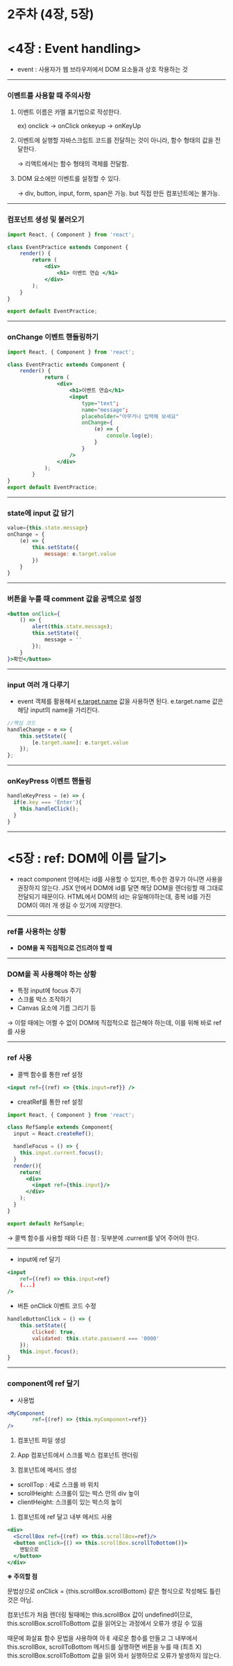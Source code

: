# 2주차 (4장, 5장)

# <4장 : Event handling>

- event : 사용자가 웹 브라우저에서 DOM 요소들과 상호 작용하는 것

---

### 이벤트를 사용할 때 주의사항

1. 이벤트 이름은 카멜 표기법으로 작성한다.
    
    ex) onclick → onClick      onkeyup → onKeyUp
    
2. 이벤트에 실행할 자바스크립트 코드를 전달하는 것이 아니라, 함수 형태의 값을 전달한다.
    
    → 리액트에서는 함수 형태의 객체를 전달함. 
    
3. DOM 요소에만 이벤트를 설정할 수 있다.
    
    → div, button, input, form, span은 가능. but 직접 만든 컴포넌트에는 불가능.
    

---

### 컴포넌트 생성 및 불러오기

```jsx
import React, { Component } from 'react';

class EventPractice extends Component {
	render() {
		return (
			<div>
				<h1> 이벤트 연습 </h1>
			</div>
		);
	}
}

export default EventPractice;
```

---

### onChange 이벤트 핸들링하기

```jsx
import React, { Component } from 'react';

class EventPractic extends Component {
	render() {
			return (
				<div>
					<h1>이벤트 연습</h1>
					<input
						type="text";
						name="message";
						placeholder="아무거나 입력해 보세요"
						onChange={
							(e) => {
								console.log(e);
							}
						}
					/>
				</div>
			);
		}
}
export default EventPractice;
```

---

### state에 input 값 담기

```jsx
value={this.state.message}
onChange = {
	(e) => {
		this.setState({
			message: e.target.value
		})
	}
}
```

---

### 버튼을 누를 때 comment 값을 공백으로 설정

```jsx
<button onClick={
	() => {
		alert(this.state.message);
		this.setState({
			message = ''
		});
	}
}>확인</button>
```

---

### input 여러 개 다루기

- event 객체를 활용해서 [e.target.name](http://e.target.name) 값을 사용하면 된다. e.target.name 값은 해당 input의 name을 가리킨다.

```jsx
//핵심 코드
handleChange = e => {
	this.setState({
		[e.target.name]: e.target.value
	});
};
```

---

### onKeyPress 이벤트 핸들링

```jsx
handleKeyPress = (e) => {
  if(e.key === 'Enter'){
    this.handleClick();
  }
}
```

---

# <5장 : ref: DOM에 이름 달기>

- react component 안에서는 id를 사용할 수 있지만, 특수한 경우가 아니면 사용을 권장하지 않는다. JSX 안에서 DOM에 id를 달면 해당 DOM을 렌더링할 때 그대로 전달되기 때문이다. HTML에서 DOM의 id는 유일해야하는데, 중복 id를 가진 DOM이 여러 개 생길 수 있기에 지양한다.

---

### ref를 사용하는 상황

- **DOM을 꼭 직접적으로 건드려야 할 때**

---

### DOM을 꼭 사용해야 하는 상황

- 특정 input에 focus 주기
- 스크롤 박스 조작하기
- Canvas 요소에 기름 그리기 등

→ 이럴 때에는 어쩔 수 없이 DOM에 직접적으로 접근해야 하는데, 이를 위해 바로 ref를 사용

---

### ref 사용

- 콜백 함수를 통한 ref 설정

```jsx
<input ref={(ref) => {this.input=ref}} />
```

- creatRef를 통한 ref 설정

```jsx
import React, { Component } from 'react';

class RefSample extends Component{
  input = React.createRef();

  handleFocus = () => {
    this.input.current.focus();
  }
  render(){
    return(
      <div>
        <input ref={this.input}/>
      </div>
    );
  }
}

export default RefSample;
```

→ 콜백 함수를 사용할 때와 다른 점 : 뒷부분에 .current를 넣어 주어야 한다.

---

- input에 ref 달기

```jsx
<input
	ref={(ref) => this.input=ref}
	(...)
/>
```

- 버튼 onClick 이벤트 코드 수정

```jsx
handleButtonClick = () => {
	this.setState({
		clicked: true,
		validated: this.state.password === '0000'
	});
	this.input.focus();
}
```

---

### component에 ref 달기

- 사용법

```jsx
<MyComponent
		ref={(ref) => {this.myComponent=ref}}
/>
```

1. 컴포넌트 파일 생성

1. App 컴포넌트에서 스크롤 박스 컴포넌트 렌더링

1. 컴포넌트에 메서드 생성
- scrollTop : 세로 스크롤 바 위치
- scrollHeight: 스크롤이 있는 박스 안의 div 높이
- clientHeight: 스크롤이 있는 박스의 높이

1. 컴포넌트에 ref 달고 내부 메서드 사용

```jsx
<div>
  <ScrollBox ref={(ref) => this.scrollBox=ref}/>
  <button onClick={() => this.scrollBox.scrollToBottom()}>
    맨밑으로
  </button>
</div>
```

**※ 주의할 점**

문법상으로 onClick = {this.scrollBox.scrollBottom} 같은 형식으로 작성해도 틀린것은 아님.

컴포넌트가 처음 렌더링 될때에는 this.scrollBox 값이 undefined이므로, this.scrollBox.scrollToBottom 값을 읽어오는 과정에서 오류가 생길 수 있음

때문에 화살표 함수 문법을 사용하여 아ㅖ 새로운 함수를 만들고 그 내부에서 this.scrollBox, scrollToBottom 메서드를 실행하면 버튼을 누를 때 (최초 X) this.scrollBox.scrollToBottom 값을 읽어 와서 실행하므로 오류가 발생하지 않는다.